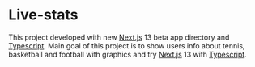 # Live-stats
This project developed with new [Next.js](https://nextjs.org/) 13 beta app directory and [Typescript](https://www.typescriptlang.org/). Main goal of this project is to show users info about tennis, basketball and football with graphics and try [Next.js](https://nextjs.org/) 13 with [Typescript](https://www.typescriptlang.org/).
